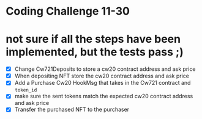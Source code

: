 # Coding Challenge 11-30
# not sure if all the steps have been implemented, but the tests pass ;)
- [x] Change Cw721Deposits to store a cw20 contract address and ask price
- [x] When depositing NFT store the cw20 contract address and ask price
- [x] Add a Purchase Cw20 HookMsg that takes in the Cw721 contract and `token_id`
- [x] make sure the sent tokens match the expected cw20 contract address and ask price
- [x] Transfer the purchased NFT to the purchaser
